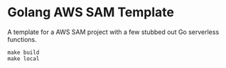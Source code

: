 # Golang AWS SAM Template

A template for a AWS SAM project with a few stubbed out Go serverless functions.

```
make build
make local
```